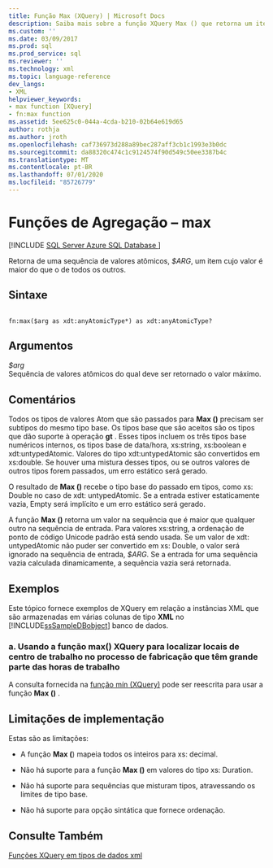```yaml
---
title: Função Max (XQuery) | Microsoft Docs
description: Saiba mais sobre a função XQuery Max () que retorna um item em uma sequência cujo valor é maior do que o de todos os outros.
ms.custom: ''
ms.date: 03/09/2017
ms.prod: sql
ms.prod_service: sql
ms.reviewer: ''
ms.technology: xml
ms.topic: language-reference
dev_langs:
- XML
helpviewer_keywords:
- max function [XQuery]
- fn:max function
ms.assetid: 5ee625c0-044a-4cda-b210-02b64e619d65
author: rothja
ms.author: jroth
ms.openlocfilehash: caf736973d288a89bec287aff3cb1c1993e3b0dc
ms.sourcegitcommit: da88320c474c1c9124574f90d549c50ee3387b4c
ms.translationtype: MT
ms.contentlocale: pt-BR
ms.lasthandoff: 07/01/2020
ms.locfileid: "85726779"
---
```

# <a name="aggregate-functions---max"></a>Funções de Agregação – max
[!INCLUDE [SQL Server Azure SQL Database ](../includes/applies-to-version/sqlserver.md)]

  Retorna de uma sequência de valores atômicos, *$ARG*, um item cujo valor é maior do que o de todos os outros.  
  
## <a name="syntax"></a>Sintaxe  
  
```  
  
fn:max($arg as xdt:anyAtomicType*) as xdt:anyAtomicType?  
```  
  
## <a name="arguments"></a>Argumentos  
 *$arg*  
 Sequência de valores atômicos do qual deve ser retornado o valor máximo.  
  
## <a name="remarks"></a>Comentários  
 Todos os tipos de valores Atom que são passados para **Max ()** precisam ser subtipos do mesmo tipo base. Os tipos base que são aceitos são os tipos que dão suporte à operação **gt** . Esses tipos incluem os três tipos base numéricos internos, os tipos base de data/hora, xs:string, xs:boolean e xdt:untypedAtomic. Valores do tipo xdt:untypedAtomic são convertidos em xs:double. Se houver uma mistura desses tipos, ou se outros valores de outros tipos forem passados, um erro estático será gerado.  
  
 O resultado de **Max ()** recebe o tipo base do passado em tipos, como xs: Double no caso de xdt: untypedAtomic. Se a entrada estiver estaticamente vazia, Empty será implícito e um erro estático será gerado.  
  
 A função **Max ()** retorna um valor na sequência que é maior que qualquer outro na sequência de entrada. Para valores xs:string, a ordenação de ponto de código Unicode padrão está sendo usada. Se um valor de xdt: untypedAtomic não puder ser convertido em xs: Double, o valor será ignorado na sequência de entrada, *$ARG*. Se a entrada for uma sequência vazia calculada dinamicamente, a sequência vazia será retornada.  
  
## <a name="examples"></a>Exemplos  
 Este tópico fornece exemplos de XQuery em relação a instâncias XML que são armazenadas em várias colunas de tipo **XML** no [!INCLUDE[ssSampleDBobject](../includes/sssampledbobject-md.md)] banco de dados.  
  
### <a name="a-using-the-max-xquery-function-to-find-work-center-locations-in-the-manufacturing-process-that-have-the-most-labor-hours"></a>a. Usando a função max() XQuery para localizar locais de centro de trabalho no processo de fabricação que têm grande parte das horas de trabalho  
 A consulta fornecida na [função mín (XQuery)](../xquery/aggregate-functions-min.md) pode ser reescrita para usar a função **Max ()** .  
  
## <a name="implementation-limitations"></a>Limitações de implementação  
 Estas são as limitações:  
  
-   A função **Max (**) mapeia todos os inteiros para xs: decimal.  
  
-   Não há suporte para a função **Max ()** em valores do tipo xs: Duration.  
  
-   Não há suporte para sequências que misturam tipos, atravessando os limites de tipo base.  
  
-   Não há suporte para opção sintática que fornece ordenação.  
  
## <a name="see-also"></a>Consulte Também  
 [Funções XQuery em tipos de dados xml](../xquery/xquery-functions-against-the-xml-data-type.md)  
  
  
